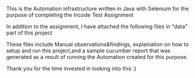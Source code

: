 This is the Automation infrastructure written in Java with Selenium for the purpose of completing the Incode Test Assignment

In addition to the assignment, I have attached the following files in "data" part of this project

These files include Manual observations&findings, explaination on how to setup and run this project,and a sample cucumber report that was generated as a result of running the Automation created for this purpose.

Thank you for the time invested in looking into this :)
